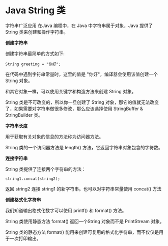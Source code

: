 # Java String 类

字符串广泛应用 在Java 编程中，在 Java 中字符串属于对象，Java 提供了 String 类来创建和操作字符串。

**创建字符串**

创建字符串最简单的方式如下:
```
String greeting = "你好";
```
在代码中遇到字符串常量时，这里的值是 "你好"，编译器会使用该值创建一个 String 对象。

和其它对象一样，可以使用关键字和构造方法来创建 String 对象。

String 类是不可改变的，所以你一旦创建了 String 对象，那它的值就无法改变了，如果需要对字符串做很多修改，那么应该选择使用 StringBuffer & StringBuilder 类。

**字符串长度**

用于获取有关对象的信息的方法称为访问器方法。

String 类的一个访问器方法是 length() 方法，它返回字符串对象包含的字符数。

**连接字符串**

String 类提供了连接两个字符串的方法：
```
string1.concat(string2);
```
返回 string2 连接 string1 的新字符串。也可以对字符串常量使用 concat() 方法

**创建格式化字符串**

我们知道输出格式化数字可以使用 printf() 和 format() 方法。

String 类使用静态方法 format() 返回一个String 对象而不是 PrintStream 对象。

String 类的静态方法 format() 能用来创建可复用的格式化字符串，而不仅仅是用于一次打印输出。